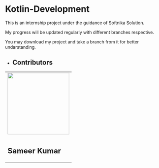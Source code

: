# Kotlin-Development
<p>This is an internship project under the guidance of Softnika Solution.</p>

<p>My progress will be updated regularly with different branches respective. </p>

<p>You may download my project and take a branch from it for better undarstanding.</p>

<ul><li><h2>Contributors</h2></li></ul>
<table style="width:100%">
          <tr>
              <td><img src = "https://github.com/aarush368/KECTEST/blob/master/img/sameer.jpg" height= "200px" ></td>
          </tr>
          <tr>
              <td><h2>Sameer Kumar</h2></td>
          </tr>
</table>

